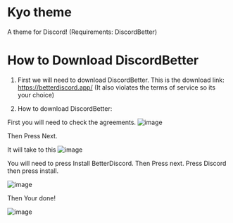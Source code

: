 
# Kyo theme
A theme for Discord! (Requirements: DiscordBetter)

# How to Download DiscordBetter

1. First we will need to download DiscordBetter.
This is the download link: https://betterdiscord.app/ (It also violates the terms of service so its your choice)

2. How to download DiscordBetter:

First you will need to check the agreements.
![image](https://user-images.githubusercontent.com/103690532/187565714-de8146d6-5484-4057-a1ec-fc2408d84280.png)

Then Press Next.

It will take to this
![image](https://user-images.githubusercontent.com/103690532/187565799-0e77e6bd-d0ff-4927-9fa9-a9ddc5e63ccb.png)

You will need to press Install BetterDiscord.
Then Press next.
Press Discord then press install.

![image](https://user-images.githubusercontent.com/103690532/187566648-eb948db4-15f1-47b9-8bb6-8647fa37effb.png)

Then Your done!

![image](https://user-images.githubusercontent.com/103690532/187566929-2097429d-13f9-4035-9ab1-7bda935ca4a9.png)
